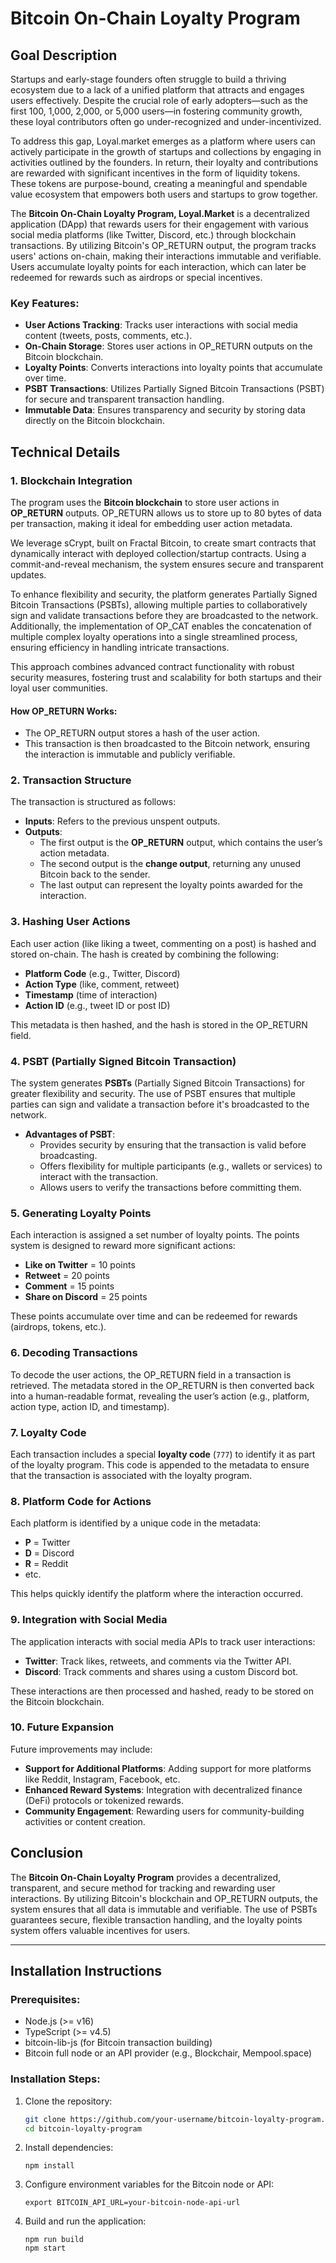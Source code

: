 # Bitcoin On-Chain Loyalty Program

## Goal Description

Startups and early-stage founders often struggle to build a thriving ecosystem due to a lack of a unified platform that attracts and engages users effectively. Despite the crucial role of early adopters—such as the first 100, 1,000, 2,000, or 5,000 users—in fostering community growth, these loyal contributors often go under-recognized and under-incentivized.

To address this gap, Loyal.market emerges as a platform where users can actively participate in the growth of startups and collections by engaging in activities outlined by the founders. In return, their loyalty and contributions are rewarded with significant incentives in the form of liquidity tokens. These tokens are purpose-bound, creating a meaningful and spendable value ecosystem that empowers both users and startups to grow together.

The **Bitcoin On-Chain Loyalty Program, Loyal.Market** is a decentralized application (DApp) that rewards users for their engagement with various social media platforms (like Twitter, Discord, etc.) through blockchain transactions. By utilizing Bitcoin's OP_RETURN output, the program tracks users' actions on-chain, making their interactions immutable and verifiable. Users accumulate loyalty points for each interaction, which can later be redeemed for rewards such as airdrops or special incentives.

### Key Features:

- **User Actions Tracking**: Tracks user interactions with social media content (tweets, posts, comments, etc.).
- **On-Chain Storage**: Stores user actions in OP_RETURN outputs on the Bitcoin blockchain.
- **Loyalty Points**: Converts interactions into loyalty points that accumulate over time.
- **PSBT Transactions**: Utilizes Partially Signed Bitcoin Transactions (PSBT) for secure and transparent transaction handling.
- **Immutable Data**: Ensures transparency and security by storing data directly on the Bitcoin blockchain.

## Technical Details

### 1. **Blockchain Integration**

The program uses the **Bitcoin blockchain** to store user actions in **OP_RETURN** outputs. OP_RETURN allows us to store up to 80 bytes of data per transaction, making it ideal for embedding user action metadata.

We leverage sCrypt, built on Fractal Bitcoin, to create smart contracts that dynamically interact with deployed collection/startup contracts. Using a commit-and-reveal mechanism, the system ensures secure and transparent updates.

To enhance flexibility and security, the platform generates Partially Signed Bitcoin Transactions (PSBTs), allowing multiple parties to collaboratively sign and validate transactions before they are broadcasted to the network. Additionally, the implementation of OP_CAT enables the concatenation of multiple complex loyalty operations into a single streamlined process, ensuring efficiency in handling intricate transactions.

This approach combines advanced contract functionality with robust security measures, fostering trust and scalability for both startups and their loyal user communities.

#### How OP_RETURN Works:

- The OP_RETURN output stores a hash of the user action.
- This transaction is then broadcasted to the Bitcoin network, ensuring the interaction is immutable and publicly verifiable.

### 2. **Transaction Structure**

The transaction is structured as follows:

- **Inputs**: Refers to the previous unspent outputs.
- **Outputs**:
  - The first output is the **OP_RETURN** output, which contains the user’s action metadata.
  - The second output is the **change output**, returning any unused Bitcoin back to the sender.
  - The last output can represent the loyalty points awarded for the interaction.

### 3. **Hashing User Actions**

Each user action (like liking a tweet, commenting on a post) is hashed and stored on-chain. The hash is created by combining the following:

- **Platform Code** (e.g., Twitter, Discord)
- **Action Type** (like, comment, retweet)
- **Timestamp** (time of interaction)
- **Action ID** (e.g., tweet ID or post ID)

This metadata is then hashed, and the hash is stored in the OP_RETURN field.

### 4. **PSBT (Partially Signed Bitcoin Transaction)**

The system generates **PSBTs** (Partially Signed Bitcoin Transactions) for greater flexibility and security. The use of PSBT ensures that multiple parties can sign and validate a transaction before it's broadcasted to the network.

- **Advantages of PSBT**:
  - Provides security by ensuring that the transaction is valid before broadcasting.
  - Offers flexibility for multiple participants (e.g., wallets or services) to interact with the transaction.
  - Allows users to verify the transactions before committing them.

### 5. **Generating Loyalty Points**

Each interaction is assigned a set number of loyalty points. The points system is designed to reward more significant actions:

- **Like on Twitter** = 10 points
- **Retweet** = 20 points
- **Comment** = 15 points
- **Share on Discord** = 25 points

These points accumulate over time and can be redeemed for rewards (airdrops, tokens, etc.).

### 6. **Decoding Transactions**

To decode the user actions, the OP_RETURN field in a transaction is retrieved. The metadata stored in the OP_RETURN is then converted back into a human-readable format, revealing the user’s action (e.g., platform, action type, action ID, and timestamp).

### 7. **Loyalty Code**

Each transaction includes a special **loyalty code** (`777`) to identify it as part of the loyalty program. This code is appended to the metadata to ensure that the transaction is associated with the loyalty program.

### 8. **Platform Code for Actions**

Each platform is identified by a unique code in the metadata:

- **P** = Twitter
- **D** = Discord
- **R** = Reddit
- etc.

This helps quickly identify the platform where the interaction occurred.

### 9. **Integration with Social Media**

The application interacts with social media APIs to track user interactions:

- **Twitter**: Track likes, retweets, and comments via the Twitter API.
- **Discord**: Track comments and shares using a custom Discord bot.

These interactions are then processed and hashed, ready to be stored on the Bitcoin blockchain.

### 10. **Future Expansion**

Future improvements may include:

- **Support for Additional Platforms**: Adding support for more platforms like Reddit, Instagram, Facebook, etc.
- **Enhanced Reward Systems**: Integration with decentralized finance (DeFi) protocols or tokenized rewards.
- **Community Engagement**: Rewarding users for community-building activities or content creation.

## Conclusion

The **Bitcoin On-Chain Loyalty Program** provides a decentralized, transparent, and secure method for tracking and rewarding user interactions. By utilizing Bitcoin's blockchain and OP_RETURN outputs, the system ensures that all data is immutable and verifiable. The use of PSBTs guarantees secure, flexible transaction handling, and the loyalty points system offers valuable incentives for users.

---

## Installation Instructions

### Prerequisites:

- Node.js (>= v16)
- TypeScript (>= v4.5)
- bitcoin-lib-js (for Bitcoin transaction building)
- Bitcoin full node or an API provider (e.g., Blockchair, Mempool.space)

### Installation Steps:

1. Clone the repository:
   ```bash
   git clone https://github.com/your-username/bitcoin-loyalty-program.git
   cd bitcoin-loyalty-program
   ```
2. Install dependencies:
   ```
   npm install
   ```
3. Configure environment variables for the Bitcoin node or API:
   ```
   export BITCOIN_API_URL=your-bitcoin-node-api-url
   ```
4. Build and run the application:
   ```
   npm run build
   npm start
   ```
